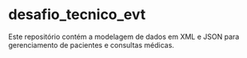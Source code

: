 # desafio_tecnico_evt
Este repositório contém a modelagem de dados em XML e JSON para gerenciamento de pacientes e consultas médicas. 
